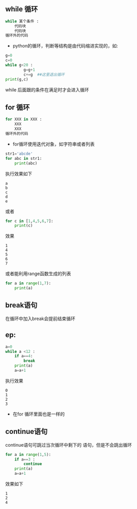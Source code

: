 ## while 循环
```python
while 某个条件 :
    代码块
    代码块
循环外的代码
```
- python的循环，判断等结构是由代码缩进实现的，如:
```python   
g=0
c=0
while g<20 :
        g=g+1
        c+=g  ##这里退出循环
print(g,c)
```
while 后面跟的条件在满足时才会进入循环

## for 循环
```python
for XXX in XXX :
    XXX
    XXX
循环外的代码
```
- for循环使用迭代对象，如字符串或者列表
```python
str1='abcde'
for abc in str1:
    print(abc)
```
执行效果如下
```shell
a
b
c
d
e
```
或者
```python
for c in [1,4,5,6,7]:
    print(c)
```
效果
```shell
1
4
5
6
7
```
或者能利用range函数生成的列表
```python
for a in range(1,7):
    print(a)
```
## **break语句**
在循环中加入break会提前结束循环
## ep:
```python
a=0
while a <12 :
    if a==4:
        break
    print(a)
    a=a+1
```
执行效果
```shell
0
1
2
3
```
- 在for 循环里面也是一样的
## **continue语句**   
continue语句可跳过当次循环中剩下的 语句，但是不会跳出循环  
```python
for a in range(1,5):
    if a==3 :
        continue
    print(a)
    a=a+1
```
效果如下
```shell
1
2
4
```

